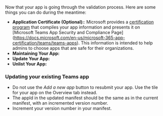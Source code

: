 Now that your app is going through the validation process. Here are some things you can do during the meantime: 
* **Application Certificate (Optional):**: Microsoft provides a [certification program](~/) that compiles your app information and presents it on [Microsoft Teams App Security and Compliance Page] (https://docs.microsoft.com/en-us/microsoft-365-app-certification/teams/teams-apps). This information is intended to help admins to choose apps that are safe for their organizations.
* **Maintaining Your App:**
* **Update Your App:**
* **Unlist Your App:** 


### Updating your existing Teams app

* Do not use the *Add a new app* button to resubmit your app. Use the tile for your app on the Overview tab instead.
* The appId in the updated manifest should be the same as in the current manifest, with an incremented version number.
* Increment your version number in your manifest.